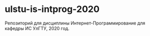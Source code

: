 # ulstu-is-intprog-2020
Репозиторий для дисциплины Интернет-Программирование для кафедры ИС УлГТУ, 2020 год.
